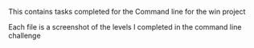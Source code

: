 This contains tasks completed for the Command line for the win project

Each file is a screenshot of the levels I completed in the command line challenge
